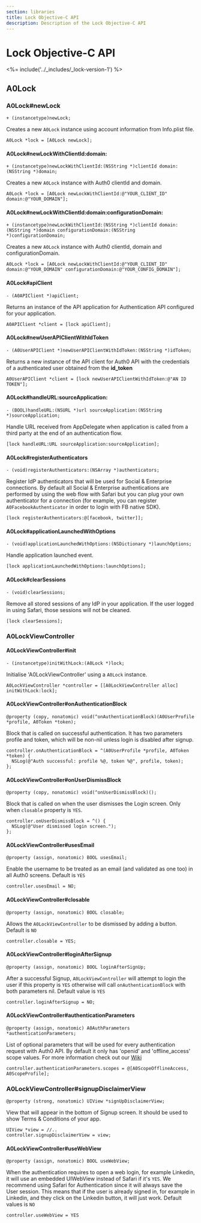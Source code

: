```yaml
---
section: libraries
title: Lock Objective-C API
description: Description of the Lock Objective-C API
---
```

<!-- markdownlint-disable MD026 -->
# Lock Objective-C API

<%= include('../_includes/_lock-version-1') %>

## A0Lock

### A0Lock#newLock

```objc
+ (instancetype)newLock;
```

Creates a new `A0Lock` instance using account information from Info.plist file.

```objc
A0Lock *lock = [A0Lock newLock];
```

#### A0Lock#newLockWithClientId:domain:

```objc
+ (instancetype)newLockWithClientId:(NSString *)clientId domain:(NSString *)domain;
```

Creates a new `A0Lock` instance with Auth0 clientId and domain.

```objc
A0Lock *lock = [A0Lock newLockWithClientId:@"YOUR_CLIENT_ID" domain:@"YOUR_DOMAIN"];
```

#### A0Lock#newLockWithClientId:domain:configurationDomain:

```objc
+ (instancetype)newLockWithClientId:(NSString *)clientId domain:(NSString *)domain configurationDomain:(NSString *)configurationDomain;
```

Creates a new `A0Lock` instance with Auth0 clientId, domain and configurationDomain.

```objc
A0Lock *lock = [A0Lock newLockWithClientId:@"YOUR_CLIENT_ID" domain:@"YOUR_DOMAIN" configurationDomain:@"YOUR_CONFIG_DOMAIN"];
```

#### A0Lock#apiClient

```objc
- (A0APIClient *)apiClient;
```

Returns an instance of the API application for Authentication API configured for your application.

```objc
A0APIClient *client = [lock apiClient];
```

#### A0Lock#newUserAPIClientWithIdToken

```objc
- (A0UserAPIClient *)newUserAPIClientWithIdToken:(NSString *)idToken;
```

Returns a new instance of the API client for Auth0 API with the credentials of a authenticated user obtained from the **id_token**

```objc
A0UserAPIClient *client = [lock newUserAPIClientWithIdToken:@"AN ID TOKEN"];
```

#### A0Lock#handleURL:sourceApplication:

```objc
- (BOOL)handleURL:(NSURL *)url sourceApplication:(NSString *)sourceApplication;
```

Handle URL received from AppDelegate when application is called from a third party at the end of an authentication flow.

```objc
[lock handleURL:URL sourceApplication:sourceApplication];
```

#### A0Lock#registerAuthenticators

```objc
- (void)registerAuthenticators:(NSArray *)authenticators;
```

Register IdP authenticators that will be used for Social & Enterprise connections. By default all Social & Enterprise authentications are performed by using the web flow with Safari but you can plug your own authenticator for a connection (for example, you can register `A0FacebookAuthenticator` in order to login with FB native SDK).

```objc
[lock registerAuthenticators:@[facebook, twitter]];
```

#### A0Lock#applicationLaunchedWithOptions

```objc
- (void)applicationLaunchedWithOptions:(NSDictionary *)launchOptions;
```

Handle application launched event.

```objc
[lock applicationLaunchedWithOptions:launchOptions];
```

#### A0Lock#clearSessions

```objc
- (void)clearSessions;
```

Remove all stored sessions of any IdP in your application. If the user logged in using Safari, those sessions will not be cleaned.

```objc
[lock clearSessions];
```

### A0LockViewController

#### A0LockViewController#init

```objc
- (instancetype)initWithLock:(A0Lock *)lock;
```

Initialise 'A0LockViewController' using a `A0Lock` instance.

```objc
A0LockViewController *controller = [[A0LockViewController alloc] initWithLock:lock];
```

#### A0LockViewController#onAuthenticationBlock

```objc
@property (copy, nonatomic) void(^onAuthenticationBlock)(A0UserProfile *profile, A0Token *token);
```

Block that is called on successful authentication. It has two parameters profile and token, which will be non-nil unless login is disabled after signup.

```objc
controller.onAuthenticationBlock = ^(A0UserProfile *profile, A0Token *token) {
  NSLog(@"Auth successful: profile %@, token %@", profile, token);
};
```

#### A0LockViewController#onUserDismissBlock

```objc
@property (copy, nonatomic) void(^onUserDismissBlock)();
```

Block that is called on when the user dismisses the Login screen. Only when `closable` property is `YES`.

```objc
controller.onUserDismissBlock = ^() {
  NSLog(@"User dismissed login screen.");
};
```

#### A0LockViewController#usesEmail

```objc
@property (assign, nonatomic) BOOL usesEmail;
```

Enable the username to be treated as an email (and validated as one too) in all Auth0 screens. Default is `YES`

```objc
controller.usesEmail = NO;
```

#### A0LockViewController#closable

```objc
@property (assign, nonatomic) BOOL closable;
```

Allows the `A0LockViewController` to be dismissed by adding a button. Default is `NO`

```objc
controller.closable = YES;
```

#### A0LockViewController#loginAfterSignup

```objc
@property (assign, nonatomic) BOOL loginAfterSignUp;
```

After a successful Signup, `A0LockViewController` will attempt to login the user if this property is `YES` otherwise will call `onAuthenticationBlock` with both parameters nil. Default value is `YES`

```objc
controller.loginAfterSignup = NO;
```

#### A0LockViewController#authenticationParameters

```objc
@property (assign, nonatomic) A0AuthParameters *authenticationParameters;
```

List of optional parameters that will be used for every authentication request with Auth0 API. By default it only has  'openid' and 'offline_access' scope values. For more information check out our [Wiki](/libraries/lock-ios/sending-authentication-parameters)

```objc
controller.authenticationParameters.scopes = @[A0ScopeOfflineAccess, A0ScopeProfile];
```

### A0LockViewController#signupDisclaimerView

```objc
@property (strong, nonatomic) UIView *signUpDisclaimerView;
```

View that will appear in the bottom of Signup screen. It should be used to show Terms & Conditions of your app.

```objc
UIView *view = //..
controller.signupDisclaimerView = view;
```

#### A0LockViewController#useWebView

```objc
@property (assign, nonatomic) BOOL useWebView;
```

When the authentication requires to open a web login, for example Linkedin, it will use an embedded UIWebView instead of Safari if it's `YES`. We recommend using Safari for Authentication since it will always save the User session. This means that if the user is already signed in, for example in Linkedin, and they click on the Linkedin button, it will just work. Default values is `NO`

```objc
controller.useWebView = YES
```
